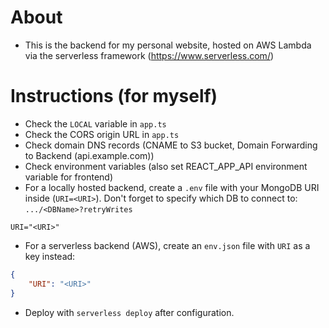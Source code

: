 # About
- This is the backend for my personal website, hosted on AWS Lambda via the serverless framework (https://www.serverless.com/)

# Instructions (for myself)
- Check the `LOCAL` variable in `app.ts`
- Check the CORS origin URL in `app.ts`
- Check domain DNS records (CNAME to S3 bucket, Domain Forwarding to Backend (api.example.com))
- Check environment variables (also set REACT_APP_API environment variable for frontend)
- For a locally hosted backend, create a `.env` file with your MongoDB URI inside (`URI=<URI>`). Don't forget to specify which DB to connect to: `.../<DBName>?retryWrites`
```
URI="<URI>"
```
- For a serverless backend (AWS), create an `env.json` file with `URI` as a key instead:
```json
{
    "URI": "<URI>"
}
```
- Deploy with `serverless deploy` after configuration.
